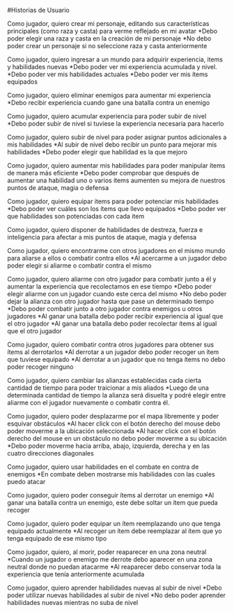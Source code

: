 #Historias de Usuario

Como jugador, quiero crear mi personaje, editando sus características principales (como raza y casta) para verme reflejado en mi avatar
*Debo poder elegir una raza y casta en la creación de mi personaje
*No debo poder crear un personaje si no seleccione raza y casta anteriormente

Como jugador, quiero ingresar a un mundo para adquirir experiencia, items y habilidades nuevas
*Debo poder ver mi experiencia acumulada y nivel.
*Debo poder ver mis habilidades actuales
*Debo poder ver mis ítems equipados

Como jugador, quiero eliminar enemigos para aumentar mi experiencia
*Debo recibir experiencia cuando gane una batalla contra un enemigo

Como jugador, quiero acumular experiencia para poder subir de nivel
*Debo poder subir de nivel si tuviese la experiencia necesaria para hacerlo

Como jugador, quiero subir de nivel para poder asignar puntos adicionales a mis habilidades
*Al subir de nivel debo recibir un punto para mejorar mis habilidades
*Debo poder elegir que habilidad es la que mejoro

Como jugador, quiero aumentar mis habilidades para poder manipular ítems de manera más eficiente
*Debo poder comprobar que después de aumentar una habilidad uno o varios ítems aumenten su mejora de nuestros puntos de ataque, magia o defensa

Como jugador, quiero equipar items para poder potenciar mis habilidades
*Debo poder ver cuáles son los ítems que llevo equipados
*Debo poder ver que habilidades son potenciadas con cada item

Como jugador, quiero disponer de habilidades de destreza, fuerza e inteligencia para afectar a mis puntos de ataque, magia y defensa

Como jugador, quiero encontrarme con otros jugadores en el mismo mundo para aliarse a ellos o combatir contra ellos
*Al acercarme a un jugador debo poder elegir si aliarme o combatir contra el mismo

Como jugador, quiero aliarme con otro jugador para combatir junto a él y aumentar la experiencia que recolectamos en ese tiempo
*Debo poder elegir aliarme con un jugador cuando este cerca del mismo
*No debo poder dejar la alianza con otro jugador hasta que pase un determinado tiempo
*Debo poder combatir junto a otro jugador contra enemigos u otros jugadores
*Al ganar una batalla debo poder recibir experiencia al igual que el otro jugador
*Al ganar una batalla debo poder recolectar ítems al igual que el otro jugador

Como jugador, quiero combatir contra otros jugadores para obtener sus ítems al derrotarlos
*Al derrotar a un jugador debo poder recoger un ítem que tuviese equipado
*Al derrotar a un jugador que no tenga ítems no debo poder recoger ninguno

Como jugador, quiero cambiar las alianzas establecidas cada cierta cantidad de tiempo para poder traicionar a mis aliados
*Luego de una determinada cantidad de tiempo la alianza será disuelta y podré elegir entre aliarme con el jugador nuevamente o combatir contra él.

Como jugador, quiero poder desplazarme por el mapa libremente y poder esquivar obstáculos
*Al hacer click con el botón derecho del mouse debo poder moverme a la ubicación seleccionada
*Al hacer click con el botón derecho del mouse en un obstáculo no debo poder moverme a su ubicación
*Debo poder moverme hacia arriba, abajo, izquierda, derecha y en las cuatro direcciones diagonales 

Como jugador, quiero usar habilidades en el combate en contra de enemigos
*En combate deben mostrarse mis habilidades con las cuales puedo atacar

Como jugador, quiero poder conseguir ítems al derrotar un enemigo
*Al ganar una batalla contra un enemigo, este debe soltar un ítem que pueda recoger

Como jugador, quiero poder equipar un ítem reemplazando uno que tenga equipado actualmente
*Al recoger un ítem debe reemplazar al ítem que yo tenga equipado de ese mismo tipo

Como jugador, quiero, al morir, poder reaparecer en una zona neutral
*Cuando un jugador o enemigo me derrote debo aparecer en una zona neutral donde no puedan atacarme
*Al reaparecer debo conservar toda la experiencia que tenía anteriormente acumulada

Como jugador, quiero aprender habilidades nuevas al subir de nivel 
*Debo poder utilizar nuevas habilidades al subir de nivel
*No debo poder aprender habilidades nuevas mientras no suba de nivel

